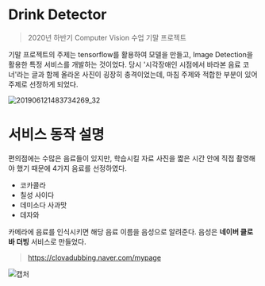 # Drink Detector
>2020년 하반기 Computer Vision 수업 기말 프로젝트

기말 프로젝트의 주제는 tensorflow를 활용하여 모델을 만들고, Image Detection을 활용한 특정 서비스를 개발하는 것이었다. 당시 '시각장애인 시점에서 바라본 음료 코너'라는 글과 함께 올라온 사진이 굉장히 충격이었는데, 마침 주제와 적합한 부분이 있어 주제로 선정하게 되었다.


![201906121483734269_32](https://user-images.githubusercontent.com/67117391/107640919-4d337e00-6cb6-11eb-9d31-c0121fbbbdce.jpg)








# 서비스 동작 설명
편의점에는 수많은 음료들이 있지만, 학습시킬 자료 사진을 짧은 시간 안에 직접 촬영해야 했기 때문에 4가지 음료를 선정하였다.

- 코카콜라
- 칠성 사이다
- 데미소다 사과맛
- 데자와

카메라에 음료를 인식시키면 해당 음료 이름을 음성으로 알려준다.
음성은 **네이버 클로바 더빙** 서비스로 만들었다.
>https://clovadubbing.naver.com/mypage




![캡처](https://user-images.githubusercontent.com/67117391/107640956-54f32280-6cb6-11eb-93fd-ecc994cb0fa8.PNG)
